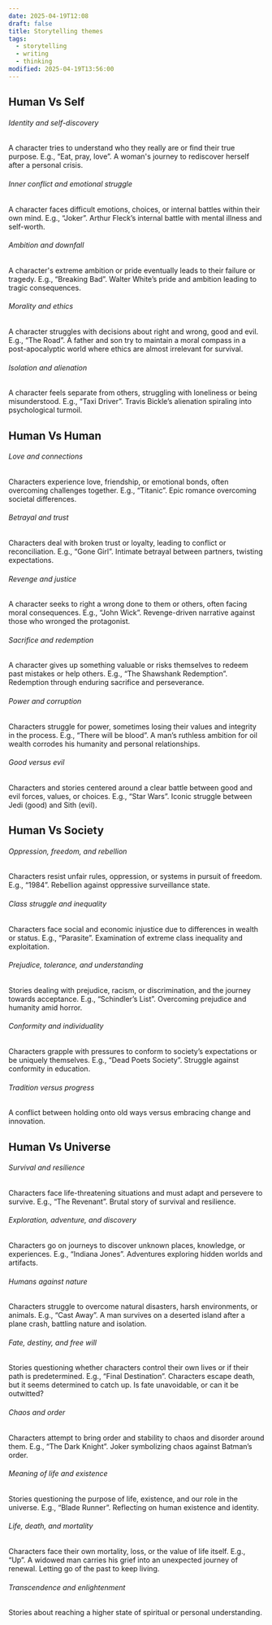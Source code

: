 ```yaml
---
date: 2025-04-19T12:08
draft: false
title: Storytelling themes
tags:
  - storytelling
  - writing
  - thinking
modified: 2025-04-19T13:56:00
---
```

## Human Vs Self

###### Identity and self-discovery
A character tries to understand who they really are or find their true purpose. E.g., “Eat, pray, love”. A woman's journey to rediscover herself after a personal crisis.
###### Inner conflict and emotional struggle
A character faces difficult emotions, choices, or internal battles within their own mind. E.g., “Joker”. Arthur Fleck’s internal battle with mental illness and self-worth.
###### Ambition and downfall
A character's extreme ambition or pride eventually leads to their failure or tragedy. E.g., “Breaking Bad”. Walter White’s pride and ambition leading to tragic consequences.
###### Morality and ethics
A character struggles with decisions about right and wrong, good and evil. E.g., “The Road”. A father and son try to maintain a moral compass in a post-apocalyptic world where ethics are almost irrelevant for survival.
###### Isolation and alienation
A character feels separate from others, struggling with loneliness or being misunderstood. E.g., “Taxi Driver”. Travis Bickle’s alienation spiraling into psychological turmoil.

## Human Vs Human

###### Love and connections
Characters experience love, friendship, or emotional bonds, often overcoming challenges together. E.g., “Titanic”. Epic romance overcoming societal differences.
###### Betrayal and trust
Characters deal with broken trust or loyalty, leading to conflict or reconciliation. E.g., “Gone Girl”. Intimate betrayal between partners, twisting expectations.
###### Revenge and justice
A character seeks to right a wrong done to them or others, often facing moral consequences. E.g., “John Wick”. Revenge-driven narrative against those who wronged the protagonist.
###### Sacrifice and redemption
A character gives up something valuable or risks themselves to redeem past mistakes or help others. E.g., “The Shawshank Redemption”. Redemption through enduring sacrifice and perseverance.
###### Power and corruption
Characters struggle for power, sometimes losing their values and integrity in the process. E.g., “There will be blood”. A man’s ruthless ambition for oil wealth corrodes his humanity and personal relationships.
###### Good versus evil
Characters and stories centered around a clear battle between good and evil forces, values, or choices. E.g., “Star Wars”. Iconic struggle between Jedi (good) and Sith (evil).

## Human Vs Society
###### Oppression, freedom, and rebellion
Characters resist unfair rules, oppression, or systems in pursuit of freedom. E.g., “1984”. Rebellion against oppressive surveillance state.
###### Class struggle and inequality
Characters face social and economic injustice due to differences in wealth or status. E.g., “Parasite”. Examination of extreme class inequality and exploitation.
###### Prejudice, tolerance, and understanding
Stories dealing with prejudice, racism, or discrimination, and the journey towards acceptance. E.g., “Schindler’s List”. Overcoming prejudice and humanity amid horror.
###### Conformity and individuality
Characters grapple with pressures to conform to society’s expectations or be uniquely themselves. E.g., “Dead Poets Society”. Struggle against conformity in education.
###### Tradition versus progress
A conflict between holding onto old ways versus embracing change and innovation.

## Human Vs Universe

###### Survival and resilience
Characters face life-threatening situations and must adapt and persevere to survive. E.g., “The Revenant”. Brutal story of survival and resilience.
###### Exploration, adventure, and discovery
Characters go on journeys to discover unknown places, knowledge, or experiences. E.g., “Indiana Jones”. Adventures exploring hidden worlds and artifacts.
###### Humans against nature
Characters struggle to overcome natural disasters, harsh environments, or animals. E.g., “Cast Away”. A man survives on a deserted island after a plane crash, battling nature and isolation.
###### Fate, destiny, and free will
Stories questioning whether characters control their own lives or if their path is predetermined. E.g., “Final Destination”. Characters escape death, but it seems determined to catch up. Is fate unavoidable, or can it be outwitted?
###### Chaos and order
Characters attempt to bring order and stability to chaos and disorder around them. E.g., “The Dark Knight”. Joker symbolizing chaos against Batman’s order.
###### Meaning of life and existence
Stories questioning the purpose of life, existence, and our role in the universe. E.g., “Blade Runner”. Reflecting on human existence and identity.
###### Life, death, and mortality
Characters face their own mortality, loss, or the value of life itself. E.g., “Up”. A widowed man carries his grief into an unexpected journey of renewal. Letting go of the past to keep living.
###### Transcendence and enlightenment
Stories about reaching a higher state of spiritual or personal understanding.